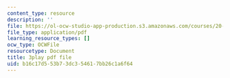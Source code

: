 ```yaml
---
content_type: resource
description: ''
file: https://ol-ocw-studio-app-production.s3.amazonaws.com/courses/20-219-becoming-the-next-bill-nye-writing-and-hosting-the-educational-show-january-iap-2015/b16c17d553b73dc354617bb26c1a6f64_W7LI4nNxk64.pdf
file_type: application/pdf
learning_resource_types: []
ocw_type: OCWFile
resourcetype: Document
title: 3play pdf file
uid: b16c17d5-53b7-3dc3-5461-7bb26c1a6f64
---
```

